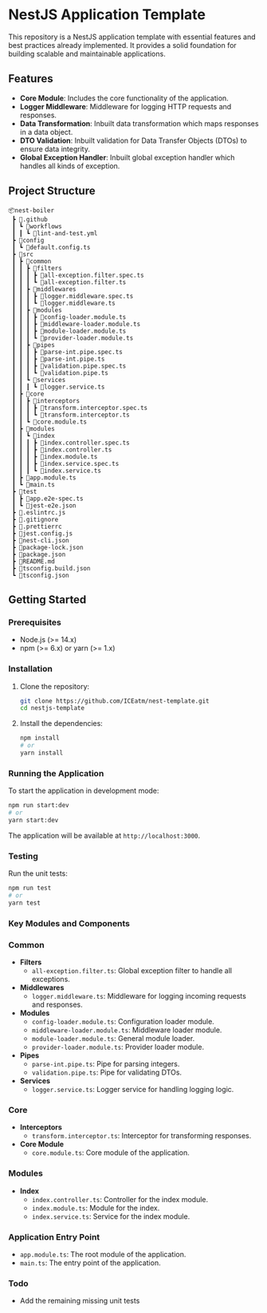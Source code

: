# NestJS Application Template

This repository is a NestJS application template with essential features and best practices already implemented. It provides a solid foundation for building scalable and maintainable applications.

## Features

- **Core Module**: Includes the core functionality of the application.
- **Logger Middleware**: Middleware for logging HTTP requests and responses.
- **Data Transformation**: Inbuilt data transformation which maps responses in a data object.
- **DTO Validation**: Inbuilt validation for Data Transfer Objects (DTOs) to ensure data integrity.
- **Global Exception Handler**: Inbuilt global exception handler which handles all kinds of exception.

## Project Structure

```
📦nest-boiler
 ┣ 📂.github
 ┃ ┗ 📂workflows
 ┃ ┃ ┗ 📜lint-and-test.yml
 ┣ 📂config
 ┃ ┗ 📜default.config.ts
 ┣ 📂src
 ┃ ┣ 📂common
 ┃ ┃ ┣ 📂filters
 ┃ ┃ ┃ ┣ 📜all-exception.filter.spec.ts
 ┃ ┃ ┃ ┗ 📜all-exception.filter.ts
 ┃ ┃ ┣ 📂middlewares
 ┃ ┃ ┃ ┣ 📜logger.middleware.spec.ts
 ┃ ┃ ┃ ┗ 📜logger.middleware.ts
 ┃ ┃ ┣ 📂modules
 ┃ ┃ ┃ ┣ 📜config-loader.module.ts
 ┃ ┃ ┃ ┣ 📜middleware-loader.module.ts
 ┃ ┃ ┃ ┣ 📜module-loader.module.ts
 ┃ ┃ ┃ ┗ 📜provider-loader.module.ts
 ┃ ┃ ┣ 📂pipes
 ┃ ┃ ┃ ┣ 📜parse-int.pipe.spec.ts
 ┃ ┃ ┃ ┣ 📜parse-int.pipe.ts
 ┃ ┃ ┃ ┣ 📜validation.pipe.spec.ts
 ┃ ┃ ┃ ┗ 📜validation.pipe.ts
 ┃ ┃ ┗ 📂services
 ┃ ┃ ┃ ┗ 📜logger.service.ts
 ┃ ┣ 📂core
 ┃ ┃ ┣ 📂interceptors
 ┃ ┃ ┃ ┣ 📜transform.interceptor.spec.ts
 ┃ ┃ ┃ ┗ 📜transform.interceptor.ts
 ┃ ┃ ┗ 📜core.module.ts
 ┃ ┣ 📂modules
 ┃ ┃ ┗ 📂index
 ┃ ┃ ┃ ┣ 📜index.controller.spec.ts
 ┃ ┃ ┃ ┣ 📜index.controller.ts
 ┃ ┃ ┃ ┣ 📜index.module.ts
 ┃ ┃ ┃ ┣ 📜index.service.spec.ts
 ┃ ┃ ┃ ┗ 📜index.service.ts
 ┃ ┣ 📜app.module.ts
 ┃ ┗ 📜main.ts
 ┣ 📂test
 ┃ ┣ 📜app.e2e-spec.ts
 ┃ ┗ 📜jest-e2e.json
 ┣ 📜.eslintrc.js
 ┣ 📜.gitignore
 ┣ 📜.prettierrc
 ┣ 📜jest.config.js
 ┣ 📜nest-cli.json
 ┣ 📜package-lock.json
 ┣ 📜package.json
 ┣ 📜README.md
 ┣ 📜tsconfig.build.json
 ┗ 📜tsconfig.json
```

## Getting Started

### Prerequisites

- Node.js (>= 14.x)
- npm (>= 6.x) or yarn (>= 1.x)

### Installation

1. Clone the repository:

    ```bash
    git clone https://github.com/ICEatm/nest-template.git
    cd nestjs-template
    ```

2. Install the dependencies:

    ```bash
    npm install
    # or
    yarn install
    ```

### Running the Application

To start the application in development mode:

```bash
npm run start:dev
# or
yarn start:dev
```

The application will be available at `http://localhost:3000`.

### Testing

Run the unit tests:
```bash
npm run test
# or
yarn test
```

### Key Modules and Components

### Common

- **Filters**
  - `all-exception.filter.ts`: Global exception filter to handle all exceptions.
- **Middlewares**
  - `logger.middleware.ts`: Middleware for logging incoming requests and responses.
- **Modules**
  - `config-loader.module.ts`: Configuration loader module.
  - `middleware-loader.module.ts`: Middleware loader module.
  - `module-loader.module.ts`: General module loader.
  - `provider-loader.module.ts`: Provider loader module.
- **Pipes**
  - `parse-int.pipe.ts`: Pipe for parsing integers.
  - `validation.pipe.ts`: Pipe for validating DTOs.
- **Services**
  - `logger.service.ts`: Logger service for handling logging logic.

### Core

- **Interceptors**
  - `transform.interceptor.ts`: Interceptor for transforming responses.
- **Core Module**
  - `core.module.ts`: Core module of the application.

### Modules

- **Index**
  - `index.controller.ts`: Controller for the index module.
  - `index.module.ts`: Module for the index.
  - `index.service.ts`: Service for the index module.

### Application Entry Point

- `app.module.ts`: The root module of the application.
- `main.ts`: The entry point of the application.

### Todo

- Add the remaining missing unit tests
